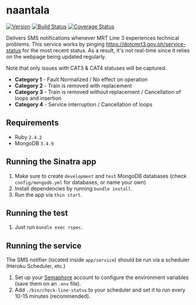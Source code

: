 # naantala

[![Version](https://img.shields.io/badge/version-0.1.0-blue.svg)](https://github.com/itsacezon/naantala) [![Build Status](https://travis-ci.org/itsacezon/naantala.svg?branch=master)](https://travis-ci.org/itsacezon/naantala) [![Coverage Status](https://coveralls.io/repos/github/itsacezon/naantala/badge.svg?branch=master)](https://coveralls.io/github/itsacezon/naantala?branch=master)

Delivers SMS notifications whenever MRT Line 3 experiences technical problems.
This service works by pinging https://dotcmrt3.gov.ph/service-status for the most recent status. As a result, it's not real-time since it relies on the webpage being updated regularly.

Note that only issues with CAT3 & CAT4 statuses will be captured.
- **Category 1** - Fault Normalized / No effect on operation
- **Category 2** - Train is removed with replacement
- **Category 3** - Train is removed without replacement / Cancellation of loops and insertion
- **Category 4** - Service interruption / Cancellation of loops

## Requirements
- Ruby `2.4.2`
- MongoDB `3.4.9`

## Running the Sinatra app
1. Make sure to create `development` and `test` MongoDB databases (check `config/mongodb.yml` for databases, or name your own)
2. Install dependencies by running `bundle install`.
3. Run the app via `thin start`.

## Running the test
1. Just run `bundle exec rspec`.

## Running the service
The SMS notifier (located inside `app/service`) should be run via a scheduler (Heroku Scheduler, etc.)
1. Set up your [Semaphore](https://semaphore.co) account to configure the environment variables (save them on an `.env` file).
2. Add `./bin/check-line-status` to your scheduler and set it to run every 10-15 minutes (recommended).

